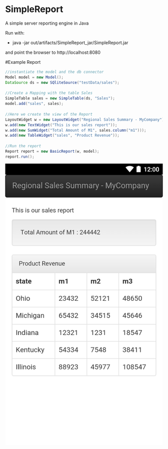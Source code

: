 # SimpleReport
A simple server reporting engine in Java

Run with:  
* java -jar out/artifacts/SimpleReport_jar/SimpleReport.jar 

and point the browser to http://localhost:8080

#Example Report


```java
//instantiate the model and the db connector 
Model model = new Model();
DataSource ds = new SQliteSource("testData/sales");

//Create a Mapping with the table Sales
SimpleTable sales = new SimpleTable(ds, "Sales");
model.add("sales", sales);

//Here we create the view of the Report
LayoutWidget w = new LayoutWidget("Regional Sales Summary - MyCompany");
w.add(new TextWidget("This is our sales report"));
w.add(new SumWidget("Total Amount of M1", sales.column("m1")));
w.add(new TableWidget("sales", "Product Revenue"));

//Run the report
Report report = new BasicReport(w, model);
report.run();
```
![Example Report](/screenshot.png?raw=true "Optional Title")

